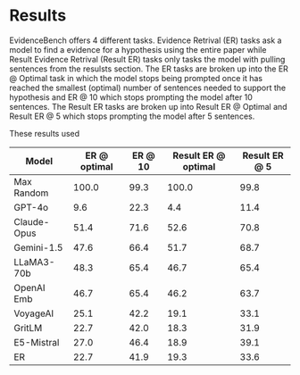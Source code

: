 # Results

EvidenceBench offers 4 different tasks. Evidence Retrival (ER) tasks ask a model to find a evidence for a hypothesis using the entire paper while Result Evidence Retrival (Result ER) tasks only tasks the model with pulling sentences from the resulsts section. The ER tasks are broken up into the ER @ Optimal task in which the model stops being prompted once it has reached the smallest (optimal) number of sentences needed to support the hypothesis and ER @ 10 which stops prompting the model after 10 sentences. The Result ER tasks are broken up into Result ER @ Optimal and Result ER @ 5 which stops prompting the model after 5 sentences.

These results used 

| Model           | ER @ optimal | ER @ 10 | Result ER @ optimal | Result ER @ 5 |
|-----------------|--------------|---------|---------------------|---------------|
| Max Random      | 100.0        | 99.3    | 100.0               | 99.8          |
| GPT-4o          | 9.6          | 22.3    | 4.4                 | 11.4          |
| Claude-Opus     | 51.4         | 71.6    | 52.6                | 70.8          |
| Gemini-1.5      | 47.6         | 66.4    | 51.7                | 68.7          |
| LLaMA3-70b      | 48.3         | 65.4    | 46.7                | 65.4          |
| OpenAI Emb      | 46.7         | 65.4    | 46.2                | 63.7          |
| VoyageAI        | 25.1         | 42.2    | 19.1                | 33.1          |
| GritLM          | 22.7         | 42.0    | 18.3                | 31.9          |
| E5-Mistral      | 27.0         | 46.4    | 18.9                | 39.1          |
| ER              | 22.7         | 41.9    | 19.3                | 33.6          |